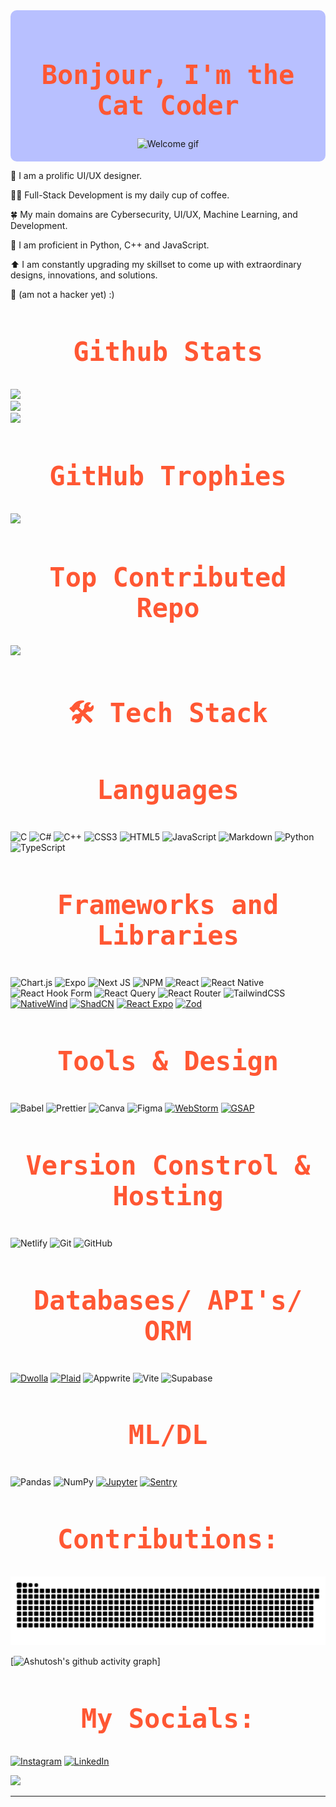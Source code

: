 <head>
  <link rel="preconnect" href="https://fonts.googleapis.com">
  <link rel="preconnect" href="https://fonts.gstatic.com" crossorigin>
  <link href="https://fonts.googleapis.com/css2?family=Inconsolata:wght@200..900&display=swap" rel="stylesheet">
</head>

<div align="center" style="background-color: #B8C0FF; padding: 20px; border-radius: 10px;">
  <h1 style="font-size: 3em; font-family: 'Inconsolata', monospace; color: #FF5733; text-align: center;">
    Bonjour, I'm the Cat Coder
  </h1>

  <img src="https://i.giphy.com/media/v1.Y2lkPTc5MGI3NjExbGpsbnBocnY3eTgycDVlb3JyYjNlcjNneTQ4NGhudG1vN240bjRmdCZlcD12MV9pbnRlcm5hbF9naWZfYnlfaWQmY3Q9Zw/bTVH8Xo4Wo0alEs2fW/giphy.gif" width="650" height="300" alt="Welcome gif">
</div>

🎨 I am a prolific UI/UX designer.

🧑‍💻 Full-Stack Development is my daily cup of coffee.

🍀 My main domains are Cybersecurity, UI/UX, Machine Learning, and Development.

🐍 I am proficient in Python, C++ and JavaScript.

⬆️ I am constantly upgrading my skillset to come up with extraordinary designs, innovations, and solutions.

🌟 (am not a hacker yet) :)

<h2 style="font-size: 3em; font-family: 'Inconsolata', monospace; color: #FF5733; text-align: center;">
  Github Stats
</h2>

![](https://github-readme-stats.vercel.app/api?username=aditisahu1234&theme=calm_pink&hide_border=false&include_all_commits=true&count_private=true)<br/>
![](https://github-readme-streak-stats.herokuapp.com/?user=aditisahu1234&theme=calm_pink&hide_border=false)<br/>
![](https://github-readme-stats.vercel.app/api/top-langs/?username=aditisahu1234&theme=calm_pink&hide_border=false&include_all_commits=true&count_private=true&layout=compact)


<h2 style="font-size: 3em; font-family: 'Inconsolata', monospace; color: #FF5733; text-align: center;">
  GitHub Trophies
</h2>

![](https://github-profile-trophy.vercel.app/?username=aditisahu1234&theme=radical&no-frame=false&no-bg=false&margin-w=4)

<h2 style="font-size: 3em; font-family: 'Inconsolata', monospace; color: #FF5733; text-align: center;">
   Top Contributed Repo
</h2>

![](https://github-contributor-stats.vercel.app/api?username=aditisahu1234&limit=5&theme=calm_pink&combine_all_yearly_contributions=true)

<!--![Total Contributions](https://github-readme-stats.vercel.app/api?username=aditisahu1234&show_icons=true&count_private=true&hide=prs&theme=radical)

![GitHub Streak](https://github-readme-streak-stats.herokuapp.com/?user=aditisahu1234&theme=radical)

![Top Languages](https://github-readme-stats.vercel.app/api/top-langs/?username=aditisahu1234&layout=compact&theme=radical)-->

<h2 style="font-size: 3em; font-family: 'Inconsolata', monospace; color: #FF5733; text-align: center;">
  🛠️ Tech Stack
</h2>

<h3 style="font-size: 3em; font-family: 'Inconsolata', monospace; color: #FF5733; text-align: center;">
  Languages
</h3>

![C](https://img.shields.io/badge/c-%2300599C.svg?style=for-the-badge&logo=c&logoColor=white) 
![C#](https://img.shields.io/badge/c%23-%23239120.svg?style=for-the-badge&logo=csharp&logoColor=white) 
![C++](https://img.shields.io/badge/c++-%2300599C.svg?style=for-the-badge&logo=c%2B%2B&logoColor=white) 
![CSS3](https://img.shields.io/badge/css3-%231572B6.svg?style=for-the-badge&logo=css3&logoColor=white) 
![HTML5](https://img.shields.io/badge/html5-%23E34F26.svg?style=for-the-badge&logo=html5&logoColor=white) 
![JavaScript](https://img.shields.io/badge/javascript-%23323330.svg?style=for-the-badge&logo=javascript&logoColor=%23F7DF1E) 
![Markdown](https://img.shields.io/badge/markdown-%23000000.svg?style=for-the-badge&logo=markdown&logoColor=white) 
![Python](https://img.shields.io/badge/python-3670A0?style=for-the-badge&logo=python&logoColor=ffdd54) 
![TypeScript](https://img.shields.io/badge/typescript-%23007ACC.svg?style=for-the-badge&logo=typescript&logoColor=white)

<!--
[![XML](https://img.shields.io/badge/XML-FF8C00?style=flat&logo=xml&logoColor=white)](https://www.w3.org/XML/)-->

<h3 style="font-size: 3em; font-family: 'Inconsolata', monospace; color: #FF5733; text-align: center;">
  Frameworks and Libraries
</h3>

 ![Chart.js](https://img.shields.io/badge/chart.js-F5788D.svg?style=for-the-badge&logo=chart.js&logoColor=white) 
 ![Expo](https://img.shields.io/badge/expo-1C1E24?style=for-the-badge&logo=expo&logoColor=#D04A37) 
 ![Next JS](https://img.shields.io/badge/Next-black?style=for-the-badge&logo=next.js&logoColor=white) 
 ![NPM](https://img.shields.io/badge/NPM-%23CB3837.svg?style=for-the-badge&logo=npm&logoColor=white) 
 ![React](https://img.shields.io/badge/react-%2320232a.svg?style=for-the-badge&logo=react&logoColor=%2361DAFB)
 ![React Native](https://img.shields.io/badge/react_native-%2320232a.svg?style=for-the-badge&logo=react&logoColor=%2361DAFB) 
 ![React Hook Form](https://img.shields.io/badge/React%20Hook%20Form-%23EC5990.svg?style=for-the-badge&logo=reacthookform&logoColor=white) 
 ![React Query](https://img.shields.io/badge/-React%20Query-FF4154?style=for-the-badge&logo=react%20query&logoColor=white) 
 ![React Router](https://img.shields.io/badge/React_Router-CA4245?style=for-the-badge&logo=react-router&logoColor=white) 
 ![TailwindCSS](https://img.shields.io/badge/tailwindcss-%2338B2AC.svg?style=for-the-badge&logo=tailwind-css&logoColor=white) 
[![NativeWind](https://img.shields.io/badge/NativeWind-61DAFB?style=flat&logo=react&logoColor=black)](https://www.nativewind.dev/)
[![ShadCN](https://img.shields.io/badge/ShadCN-000000?style=flat&logo=github&logoColor=white)](https://github.com/shadcn/ui)
 [![React Expo](https://img.shields.io/badge/Expo-000020?style=flat&logo=expo&logoColor=white)](https://expo.dev/)
 [![Zod](https://img.shields.io/badge/Zod-2C7B76?style=flat&logo=typescript&logoColor=white)](https://zod.dev/)
 
<!--![React](https://img.shields.io/badge/React-61DAFB?style=flat&logo=react&logoColor=black)
![Next.js](https://img.shields.io/badge/Next.js-000000?style=flat&logo=next.js&logoColor=white)
[![TailwindCSS](https://img.shields.io/badge/TailwindCSS-06B6D4?style=flat&logo=tailwind-css&logoColor=white)](https://tailwindcss.com/)

[![React Native](https://img.shields.io/badge/React_Native-20232A?style=flat&logo=react&logoColor=61DAFB)](https://reactnative.dev/)
[![React Expo](https://img.shields.io/badge/Expo-000020?style=flat&logo=expo&logoColor=white)](https://expo.dev/)
[![npm](https://img.shields.io/badge/npm-CB3837?style=flat&logo=npm&logoColor=white)](https://www.npmjs.com/)-->


<h3 style="font-size: 3em; font-family: 'Inconsolata', monospace; color: #FF5733; text-align: center;">
  Tools & Design
</h3>

![Babel](https://img.shields.io/badge/Babel-F9DC3e?style=for-the-badge&logo=babel&logoColor=black)
![Prettier](https://img.shields.io/badge/prettier-%23F7B93E.svg?style=for-the-badge&logo=prettier&logoColor=black)
![Canva](https://img.shields.io/badge/Canva-%2300C4CC.svg?style=for-the-badge&logo=Canva&logoColor=white) 
![Figma](https://img.shields.io/badge/figma-%23F24E1E.svg?style=for-the-badge&logo=figma&logoColor=white) 
[![WebStorm](https://img.shields.io/badge/WebStorm-000000?style=flat&logo=jetbrains&logoColor=white)](https://www.jetbrains.com/webstorm/)
[![GSAP](https://img.shields.io/badge/GSAP-88CE02?style=flat&logo=greensock&logoColor=white)](https://greensock.com/)
<!--[![Vite](https://img.shields.io/badge/Vite-646CFF?style=flat&logo=vite&logoColor=white)](https://vitejs.dev/)-->


<h3 style="font-size: 3em; font-family: 'Inconsolata', monospace; color: #FF5733; text-align: center;">
  Version Constrol & Hosting
</h3>

 ![Netlify](https://img.shields.io/badge/netlify-%23000000.svg?style=for-the-badge&logo=netlify&logoColor=#00C7B7)
  ![Git](https://img.shields.io/badge/git-%23F05033.svg?style=for-the-badge&logo=git&logoColor=white) 
  ![GitHub](https://img.shields.io/badge/github-%23121011.svg?style=for-the-badge&logo=github&logoColor=white)
<!--
[![Vercel](https://img.shields.io/badge/Vercel-000000?style=flat&logo=vercel&logoColor=white)](https://vercel.com/)-->

<h3 style="font-size: 3em; font-family: 'Inconsolata', monospace; color: #FF5733; text-align: center;">
  Databases/ API's/ ORM
</h3>

[![Dwolla](https://img.shields.io/badge/Dwolla-00B1B2?style=flat&logo=dwolla&logoColor=white)](https://www.dwolla.com/)
[![Plaid](https://img.shields.io/badge/Plaid-3D6B72?style=flat&logo=plaid&logoColor=white)](https://plaid.com/)
![Appwrite](https://img.shields.io/badge/Appwrite-%23FD366E.svg?style=for-the-badge&logo=appwrite&logoColor=white)
![Vite](https://img.shields.io/badge/vite-%23646CFF.svg?style=for-the-badge&logo=vite&logoColor=white) 
![Supabase](https://img.shields.io/badge/Supabase-3ECF8E?style=for-the-badge&logo=supabase&logoColor=white)

<h3 style="font-size: 3em; font-family: 'Inconsolata', monospace; color: #FF5733; text-align: center;">
  ML/DL
</h3>

![Pandas](https://img.shields.io/badge/pandas-%23150458.svg?style=for-the-badge&logo=pandas&logoColor=white) 
![NumPy](https://img.shields.io/badge/numpy-%23013243.svg?style=for-the-badge&logo=numpy&logoColor=white)
[![Jupyter](https://img.shields.io/badge/Jupyter-F37626?style=flat&logo=jupyter&logoColor=white)](https://jupyter.org/)
[![Sentry](https://img.shields.io/badge/Sentry-362D59?style=flat&logo=sentry&logoColor=white)](https://sentry.io/)

<h2 style="font-size: 3em; font-family: 'Inconsolata', monospace; color: #FF5733; text-align: center;">
  Contributions:
</h2>
<picture>
  <source media="(prefers-color-scheme: dark)" srcset="https://raw.githubusercontent.com/aditisahu1234/aditisahu1234/output/github-snake-dark.svg" />
  <source media="(prefers-color-scheme: light)" srcset="https://raw.githubusercontent.com/aditisahu1234/aditisahu1234/output/github-snake.svg" />
  <img alt="github-snake" src="https://raw.githubusercontent.com/aditisahu1234/aditisahu1234/output/github-snake.svg" />
</picture>

<!--[![Pandas](https://img.shields.io/badge/Pandas-150458?style=flat&logo=pandas&logoColor=white)](https://pandas.pydata.org/)
[![Chart.js](https://img.shields.io/badge/Chart.js-FE3B00?style=flat&logo=chart.js&logoColor=white)](https://www.chartjs.org/)
[![NumPy](https://img.shields.io/badge/NumPy-013243?style=flat&logo=numpy&logoColor=white)](https://numpy.org/)-->


[![Ashutosh's github activity graph](https://github-readme-activity-graph.vercel.app/graph?username=aditisahu1234&bg_color=282024&color=5a9e4c&line=4c9e5d&point=3e413f&area=true&hide_border=true)]

<h2 style="font-size: 3em; font-family: 'Inconsolata', monospace; color: #FF5733; text-align: center;">
  My Socials:
</h2>

[![Instagram](https://img.shields.io/badge/Instagram-%23E4405F.svg?logo=Instagram&logoColor=white)](https://instagram.com/aditisahumeowmeow) [![LinkedIn](https://img.shields.io/badge/LinkedIn-%230077B5.svg?logo=linkedin&logoColor=white)](https://linkedin.com/in/aditi-sahu-developer) 

[![](https://visitcount.itsvg.in/api?id=aditisahu1234&icon=2&color=9)](https://visitcount.itsvg.in)



<!--
**aditisahu1234/aditisahu1234** is a ✨ _special_ ✨ repository because its `README.md` (this file) appears on your GitHub profile.

Here are some ideas to get you started:

- 🔭 I’m currently working on ...
- 🌱 I’m currently learning ...
- 👯 I’m looking to collaborate on ...
- 🤔 I’m looking for help with ...
- 💬 Ask me about ...
- 📫 How to reach me: ...
- 😄 Pronouns: ...
- ⚡ Fun fact: ...
-->






  




---




